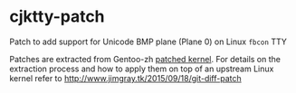 # cjktty-patch

Patch to add support for Unicode BMP plane (Plane 0) on Linux `fbcon` TTY

Patches are extracted from Gentoo-zh
[patched kernel](https://github.com/Gentoo-zh/linux-cjktty). For details on the
extraction process and how to apply them on top of an upstream Linux kernel
refer to http://www.jimgray.tk/2015/09/18/git-diff-patch

